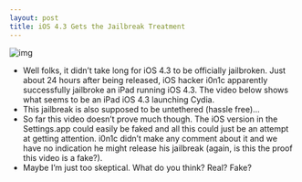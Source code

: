 ```yaml
---
layout: post
title: iOS 4.3 Gets the Jailbreak Treatment
---
```

![img](http://media.idownloadblog.com/wp-content/uploads/2011/03/iOS-4.3-unthetered-Jailbreak.jpeg)
* Well folks, it didn’t take long for iOS 4.3 to be officially jailbroken. Just about 24 hours after being released, iOS hacker i0n1c apparently successfully jailbroke an iPad running iOS 4.3. The video below shows what seems to be an iPad iOS 4.3 launching Cydia.
* This jailbreak is also supposed to be untethered (hassle free)…
* So far this video doesn’t prove much though. The iOS version in the Settings.app could easily be faked and all this could just be an attempt at getting attention. i0n1c didn’t make any comment about it and we have no indication he might release his jailbreak (again, is this the proof this video is a fake?).
* Maybe I’m just too skeptical. What do you think? Real? Fake?

